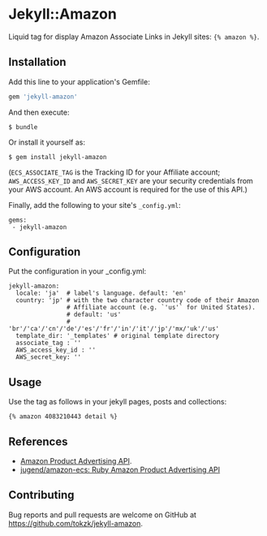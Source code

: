 # Jekyll::Amazon

Liquid tag for display Amazon Associate Links in Jekyll sites: `{% amazon %}`.

## Installation

Add this line to your application's Gemfile:

```ruby
gem 'jekyll-amazon'
```

And then execute:

    $ bundle

Or install it yourself as:

    $ gem install jekyll-amazon

(`ECS_ASSOCIATE_TAG` is the Tracking ID for your Affiliate account; `AWS_ACCESS_KEY_ID` and `AWS_SECRET_KEY` are your security credentials from your AWS account.  An AWS account is required for the use of this API.)

Finally, add the following to your site's `_config.yml`:

```
gems:
 - jekyll-amazon
```

## Configuration

Put the configuration in your _config.yml:

```
jekyll-amazon:
  locale: 'ja'  # label's language. default: 'en'
  country: 'jp' # with the two character country code of their Amazon
                # Affiliate account (e.g. `'us'` for United States).
                # default: 'us'
                # 'br'/'ca'/'cn'/'de'/'es'/'fr'/'in'/'it'/'jp'/'mx/'uk'/'us'
  template_dir: '_templates' # original template directory
  associate_tag : ''
  AWS_access_key_id : ''
  AWS_secret_key: ''
```


## Usage

Use the tag as follows in your jekyll pages, posts and collections:

```liquid
{% amazon 4083210443 detail %}
```


## References

- [Amazon Product Advertising API](https://affiliate-program.amazon.com/gp/advertising/api/detail/main.html).
- [jugend/amazon\-ecs: Ruby Amazon Product Advertising API](https://github.com/jugend/amazon-ecs)

## Contributing

Bug reports and pull requests are welcome on GitHub at https://github.com/tokzk/jekyll-amazon.

